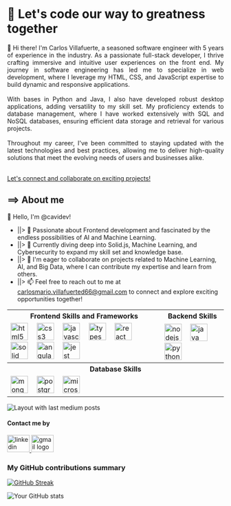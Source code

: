 <link rel="stylesheet" href="./readme.css" />
<link rel="preconnect" href="https://fonts.googleapis.com">
<link rel="preconnect" href="https://fonts.gstatic.com" crossorigin>
<link href="https://fonts.googleapis.com/css2?family=Fira+Code:wght@300..700&display=swap" rel="stylesheet">

<h1 align="left">🚀 Let's code our way to greatness together</h1>

<p align="justify">👋 Hi there! I'm Carlos Villafuerte, a seasoned software engineer with 5 years of experience in the industry. As a passionate full-stack developer, I thrive crafting immersive and intuitive user experiences on the front end. My journey in software engineering has led me to specialize in web development, where I leverage my HTML, CSS, and JavaScript expertise to build dynamic and responsive applications.<br><br>With bases in Python and Java, I also have developed robust desktop applications, adding versatility to my skill set. My proficiency extends to database management, where I have worked extensively with SQL and NoSQL databases, ensuring efficient data storage and retrieval for various projects.<br><br>Throughout my career, I've been committed to staying updated with the latest technologies and best practices, allowing me to deliver high-quality solutions that meet the evolving needs of users and businesses alike.<br><br></p> <a href= "mailto:carlomario.villafuerted66@email.com">Let's connect and collaborate on exciting projects!</a>

<h2 align="left">==> About me</h2>
<p align="left">👋 Hello, I'm @cavidev! </p>
<ul>
  <li>
    ||> 👀 Passionate about Frontend development and fascinated by the endless possibilities of AI and Machine Learning.
  </li>
  <li>
    ||> 🌱 Currently diving deep into Solid.js, Machine Learning, and Cybersecurity to expand my skill set and knowledge base. 
  </li>
  <li>
    ||> 💞️ I'm eager to collaborate on projects related to Machine Learning, AI, and Big Data, where I can contribute my expertise and learn from others.
  </li>
  <li>
    ||> 📫 Feel free to reach out to me at <a href="mailto: carlosmario.villafuerted66@gmail.com" >carlosmario.villafuerted66@gmail.com</a> to connect and explore exciting opportunities together!
  </li>
</ul>
<div aling="justify">
  <table >
    <tr>
      <th> Frontend Skills and Frameworks </th>
      <th> Backend Skills </th>
    </tr>
    <tr>
      <td>
        <div align="left" width="50%" >
          <img src="https://cdn.jsdelivr.net/gh/devicons/devicon/icons/html5/html5-original.svg" height="40" alt="html5 logo" />
          <img width="12"/>
          <img src="https://cdn.jsdelivr.net/gh/devicons/devicon/icons/css3/css3-original.svg" height="40" alt="css3 logo"  />
          <img width="12" />
          <img src="https://cdn.jsdelivr.net/gh/devicons/devicon/icons/javascript/javascript-original.svg" height="40" alt="javascript logo"  />
          <img width="12" />
          <img title="Learning" src="https://cdn.jsdelivr.net/gh/devicons/devicon/icons/typescript/typescript-original.svg" height="40" alt="typescript logo"  />
          <img width="12" />
          <img title="With Strong foundations, but continue learning" src="https://cdn.jsdelivr.net/gh/devicons/devicon/icons/react/react-original.svg" height="40" alt="react logo"  />
          <img width="12" />
          <img ttle="Learning" src="https://skillicons.dev/icons?i=solidjs" height="40" alt="solid logo"  />
          <img width="12" />
          <img title="Deprecated: But with foundations" src="https://cdn.jsdelivr.net/gh/devicons/devicon/icons/angularjs/angularjs-original.svg" height="40" alt="angularjs logo"  />
          <img width="12" />
          <img src="https://cdn.jsdelivr.net/gh/devicons/devicon/icons/jest/jest-plain.svg" height="40" alt="jest logo"  />
        </div>
      </td>
      <td>
        <div align="left">
          <img src="https://cdn.jsdelivr.net/gh/devicons/devicon/icons/nodejs/nodejs-original.svg" height="40" alt="nodejs logo"  />
          <img width="12" />
          <img src="https://cdn.jsdelivr.net/gh/devicons/devicon/icons/java/java-original.svg" height="40" alt="java logo"  />
          <img width="12" />
          <img src="https://cdn.jsdelivr.net/gh/devicons/devicon/icons/python/python-original.svg" height="40" alt="python logo"  />
        </div>
      </td>
    </tr>
      <tr>
      <th colspan="2"> Database Skills </th>
    </tr>
    <td colspan="2">
      <div align="left">
          <img src="https://cdn.jsdelivr.net/gh/devicons/devicon/icons/mongodb/mongodb-original.svg" height="40" alt="mongodb logo"  />
          <img width="12" />
          <img src="https://cdn.jsdelivr.net/gh/devicons/devicon/icons/postgresql/postgresql-original.svg" height="40" alt="postgresql logo"  />
          <img width="12" />
          <img src="https://cdn.jsdelivr.net/gh/devicons/devicon/icons/microsoftsqlserver/microsoftsqlserver-plain.svg" height="40" alt="microsoftsqlserver logo"  />
      </div>
    </td>
  <table/>
</div>
  <img src="https://github-read-medium-git-main.pahlevikun.vercel.app/latest?limit=4&username=CarlosMarioV&theme=dark" alt="Layout with last medium posts"  />
</div>

<h4 align="left">Contact me by </h4>

<div align="left">
  <a href="https://www.linkedin.com/in/carlosmariovillafuerte/" target="_blank">
    <img src="https://raw.githubusercontent.com/maurodesouza/profile-readme-generator/master/src/assets/icons/social/linkedin/default.svg" width="52" height="40" alt="linkedin logo"  />
  </a>
  <a href="mailto:carlosmario.villafuerted66@gmail.com?subject=Contact by Github" target="_blank">
    <img src="https://raw.githubusercontent.com/maurodesouza/profile-readme-generator/master/src/assets/icons/social/gmail/default.svg" width="52" height="40" alt="gmail logo"  />
  </a>
</div>

<h3>My GitHub contributions summary</h3>

[![GitHub Streak](https://github-readme-streak-stats.herokuapp.com?user=cavidev&theme=dark&ring=fb4362&file=fb4362&currStreakNum=fb4362&currStreakLabel=fb4362&hide_border=true)](https://git.io/streak-stats)

![Your GitHub stats](https://github-readme-stats.vercel.app/api?username=cavidev&hide_border=true&show_icons=true&bg_color=151515&title_color=fb4362&icon_color=fb4362&text_bold=false&text_color=9e9e9e)

###
<!---
CarlosMarioV/CarlosMarioV is a ✨ special ✨ repository because its `README.md` (this file) appears on your GitHub profile.
You can click the Preview link to take a look at your changes.
--->
